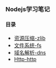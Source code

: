 ### Nodejs学习笔记

#### 目录
- [资源压缩-zlib](https://github.com/revanli/nodejs-learning-note/tree/master/Zlib)
- [文件系统-fs](https://github.com/revanli/nodejs-learning-note/tree/master/FileSystem)
- [域名解析-dns](https://github.com/revanli/nodejs-learning-note/tree/master/Dns)
- [Http-http](https://github.com/revanli/nodejs-learning-note/tree/master/Http)

